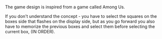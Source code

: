 The game design is inspired from a game called Among Us.

If you don't understand the concept - you have to select the squares on the boxes side that flashes on the display side, but as you go forward you also have to memorize the previous boxes and select them before selecting the current box, (IN ORDER).

